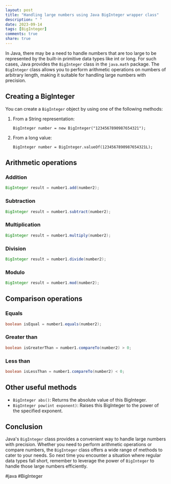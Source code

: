 ```yaml
---
layout: post
title: "Handling large numbers using Java BigInteger wrapper class"
description: " "
date: 2023-09-14
tags: [BigInteger]
comments: true
share: true
---
```


In Java, there may be a need to handle numbers that are too large to be represented by the built-in primitive data types like int or long. For such cases, Java provides the `BigInteger` class in the `java.math` package. The `BigInteger` class allows you to perform arithmetic operations on numbers of arbitrary length, making it suitable for handling large numbers with precision.

## Creating a BigInteger

You can create a `BigInteger` object by using one of the following methods:

1. From a String representation:
   ```
   BigInteger number = new BigInteger("1234567890987654321");
   ```

2. From a long value:
   ```
   BigInteger number = BigInteger.valueOf(1234567890987654321L);
   ```

## Arithmetic operations

### Addition
```java
BigInteger result = number1.add(number2);
```

### Subtraction
```java
BigInteger result = number1.subtract(number2);
```

### Multiplication
```java
BigInteger result = number1.multiply(number2);
```

### Division
```java
BigInteger result = number1.divide(number2);
```

### Modulo
```java
BigInteger result = number1.mod(number2);
```

## Comparison operations

### Equals
```java
boolean isEqual = number1.equals(number2);
```

### Greater than
```java
boolean isGreaterThan = number1.compareTo(number2) > 0;
```

### Less than
```java
boolean isLessThan = number1.compareTo(number2) < 0;
```

## Other useful methods

- `BigInteger abs()`: Returns the absolute value of this BigInteger.
- `BigInteger pow(int exponent)`: Raises this BigInteger to the power of the specified exponent.

## Conclusion

Java's `BigInteger` class provides a convenient way to handle large numbers with precision. Whether you need to perform arithmetic operations or compare numbers, the `BigInteger` class offers a wide range of methods to cater to your needs. So next time you encounter a situation where regular data types fall short, remember to leverage the power of `BigInteger` to handle those large numbers efficiently.

#java #BigInteger